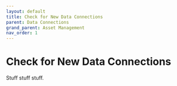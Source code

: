```yaml
---
layout: default
title: Check for New Data Connections
parent: Data Connections
grand_parent: Asset Management
nav_order: 1
---
```


# Check for New Data Connections
Stuff stuff stuff.
